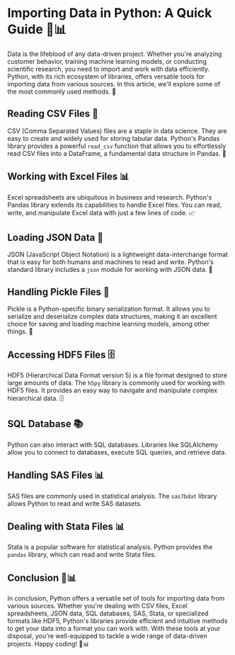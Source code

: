 # Importing Data in Python: A Quick Guide 🐍📊

Data is the lifeblood of any data-driven project. Whether you're analyzing customer behavior, training machine learning models, or conducting scientific research, you need to import and work with data efficiently. Python, with its rich ecosystem of libraries, offers versatile tools for importing data from various sources. In this article, we'll explore some of the most commonly used methods. 🚀

## Reading CSV Files 📝

CSV (Comma Separated Values) files are a staple in data science. They are easy to create and widely used for storing tabular data. Python's Pandas library provides a powerful `read_csv` function that allows you to effortlessly read CSV files into a DataFrame, a fundamental data structure in Pandas. 💼

## Working with Excel Files 📊

Excel spreadsheets are ubiquitous in business and research. Python's Pandas library extends its capabilities to handle Excel files. You can read, write, and manipulate Excel data with just a few lines of code. 📈

## Loading JSON Data 🧠

JSON (JavaScript Object Notation) is a lightweight data-interchange format that is easy for both humans and machines to read and write. Python's standard library includes a `json` module for working with JSON data. 🧾

## Handling Pickle Files 🥒

Pickle is a Python-specific binary serialization format. It allows you to serialize and deserialize complex data structures, making it an excellent choice for saving and loading machine learning models, among other things. 🥒

## Accessing HDF5 Files 🗄️

HDF5 (Hierarchical Data Format version 5) is a file format designed to store large amounts of data. The `h5py` library is commonly used for working with HDF5 files. It provides an easy way to navigate and manipulate complex hierarchical data. 🗄️

## SQL Database 📚

Python can also interact with SQL databases. Libraries like SQLAlchemy allow you to connect to databases, execute SQL queries, and retrieve data.

## Handling SAS Files 📊

SAS files are commonly used in statistical analysis. The `sas7bdat` library allows Python to read and write SAS datasets.

## Dealing with Stata Files 📊

Stata is a popular software for statistical analysis. Python provides the `pandas` library, which can read and write Stata files.

## Conclusion 🚀📊

In conclusion, Python offers a versatile set of tools for importing data from various sources. Whether you're dealing with CSV files, Excel spreadsheets, JSON data, SQL databases, SAS, Stata, or specialized formats like HDF5, Python's libraries provide efficient and intuitive methods to get your data into a format you can work with. With these tools at your disposal, you're well-equipped to tackle a wide range of data-driven projects. Happy coding! 🚀📊
